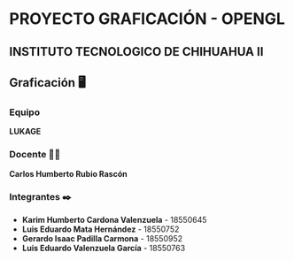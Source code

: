 # PROYECTO GRAFICACIÓN - OPENGL
## INSTITUTO TECNOLOGICO DE CHIHUAHUA II
## Graficación 🖥

### Equipo
**LUKAGE**

### Docente 🧑‍🏫
**Carlos Humberto Rubio Rascón**

### Integrantes ✒️
* **Karim Humberto Cardona Valenzuela** - 18550645
* **Luis Eduardo Mata Hernández** - 18550752
* **Gerardo Isaac Padilla Carmona** - 18550952
* **Luis Eduardo Valenzuela García** - 18550763
